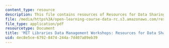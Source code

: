 ```yaml
---
content_type: resource
description: This file contains resources of Resources for Data Sharing and Storage.
file: /media/https%3A/open-learning-course-data-rc.s3.amazonaws.com/res-str-002-data-management-spring-2016/4ec8e5ce67928474244a7d407a89eb39_MITRES_STR002S16_DataShrng.pdf
file_type: application/pdf
resourcetype: Document
title: 'MIT Libraries Data Management Workshops: Resources for Data Sharing and Storage'
uid: 4ec8e5ce-6792-8474-244a-7d407a89eb39
---
```

